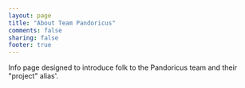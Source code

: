 ```yaml
---
layout: page
title: "About Team Pandoricus"
comments: false
sharing: false
footer: true
---
```


Info page designed to introduce folk to the Pandoricus team and their "project" alias'.
